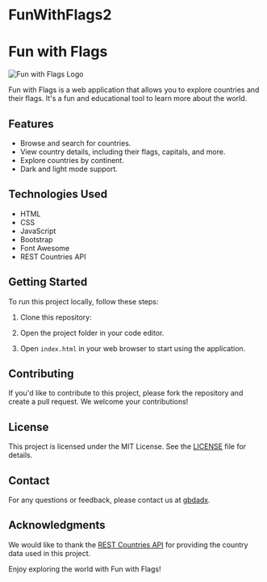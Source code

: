 # FunWithFlags2


# Fun with Flags

![Fun with Flags Logo](./img/logo.png)

Fun with Flags is a web application that allows you to explore countries and their flags. It's a fun and educational tool to learn more about the world.

## Features

- Browse and search for countries.
- View country details, including their flags, capitals, and more.
- Explore countries by continent.
- Dark and light mode support.

## Technologies Used

- HTML
- CSS
- JavaScript
- Bootstrap
- Font Awesome
- REST Countries API

## Getting Started

To run this project locally, follow these steps:

1. Clone this repository:

2. Open the project folder in your code editor.
3. Open `index.html` in your web browser to start using the application.

## Contributing

If you'd like to contribute to this project, please fork the repository and create a pull request. We welcome your contributions!

## License

This project is licensed under the MIT License. See the [LICENSE](LICENSE) file for details.

## Contact

For any questions or feedback, please contact us at [gbdadx](mailto:gbdadx@gmail.com).

## Acknowledgments

We would like to thank the [REST Countries API](https://restcountries.com/) for providing the country data used in this project.

Enjoy exploring the world with Fun with Flags!

